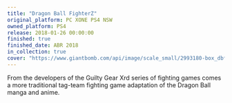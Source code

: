 ```yaml
---
title: "Dragon Ball FighterZ"
original_platform: PC XONE PS4 NSW
owned_platform: PS4
release: 2018-01-26 00:00:00
finished: true
finished_date: ABR 2018
in_collection: true
cover: "https://www.giantbomb.com/api/image/scale_small/2993180-box_dbfz.png"
---
```


From the developers of the Guilty Gear Xrd series of fighting games comes a more traditional tag-team fighting game adaptation of the Dragon Ball manga and anime.
